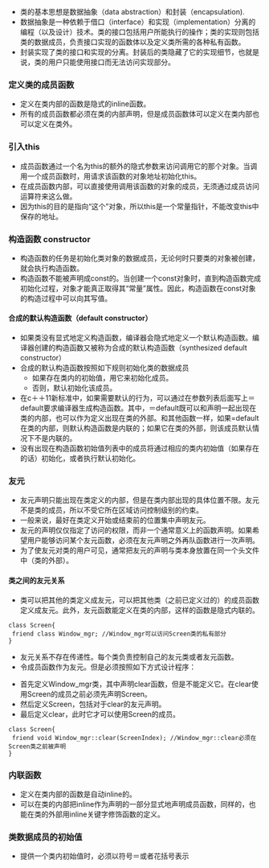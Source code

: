 + 类的基本思想是数据抽象（data abstraction）和封装（encapsulation).
+ 数据抽象是一种依赖于借口（interface）和实现（implementation）分离的编程（以及设计）技术。类的接口包括用户所能执行的操作；类的实现则包括类的数据成员，负责接口实现的函数体以及定义类所需的各种私有函数。
+ 封装实现了类的接口和实现的分离。封装后的类隐藏了它的实现细节，也就是说，类的用户只能使用接口而无法访问实现部分。

### 定义类的成员函数
+ 定义在类内部的函数是隐式的inline函数。
+ 所有的成员函数都必须在类的内部声明，但是成员函数体可以定义在类内部也可以定义在类外。

### 引入this
+ 成员函数通过一个名为this的额外的隐式参数来访问调用它的那个对象。当调用一个成员函数时，用请求该函数的对象地址初始化this。
+ 在成员函数内部，可以直接使用调用该函数的对象的成员，无须通过成员访问运算符来这么做。
+ 因为this的目的是指向“这个”对象，所以this是一个常量指针，不能改变this中保存的地址。

### 构造函数 constructor
+ 构造函数的任务是初始化类对象的数据成员，无论何时只要类的对象被创建，就会执行构造函数。
+ 构造函数不能被声明成const的。当创建一个const对象时，直到构造函数完成初始化过程，对象才能真正取得其“常量”属性。因此，构造函数在const对象的构造过程中可以向其写值。

#### 合成的默认构造函数（default constructor）
+ 如果类没有显式地定义构造函数，编译器会隐式地定义一个默认构造函数。编译器创建的构造函数又被称为合成的默认构造函数（synthesized default constructor）
+ 合成的默认构造函数按照如下规则初始化类的数据成员
  * 如果存在类内的初始值，用它来初始化成员。
  * 否则，默认初始化该成员。
+ 在c＋＋11新标准中，如果需要默认的行为，可以通过在参数列表后面写上＝default要求编译器生成构造函数。其中，＝default既可以和声明一起出现在类的内部，也可以作为定义出现在类的外部。和其他函数一样，如果=default在类的内部，则默认构造函数是内联的；如果它在类的外部，则该成员默认情况下不是内联的。
+ 没有出现在构造函数初始值列表中的成员将通过相应的类内初始值（如果存在的话）初始化，或者执行默认初始化。

### 友元
+ 友元声明只能出现在类定义的内部，但是在类内部出现的具体位置不限。友元不是类的成员，所以不受它所在区域访问控制级别的约束。
+ 一般来说，最好在类定义开始或结束前的位置集中声明友元。
+ 友元的声明仅仅指定了访问的权限，而非一个通常意义上的函数声明。如果希望用户能够访问某个友元函数，必须在友元声明之外再队函数进行一次声明。
+ 为了使友元对类的用户可见，通常把友元的声明与类本身放置在同一个头文件中（类的外部）。

#### 类之间的友元关系
+ 类可以把其他的类定义成友元，可以把其他类（之前已定义过的）的成员函数定义成友元。此外，友元函数能定义在类的内部，这样的函数是隐式内联的。
```
class Screen{
 friend class Window_mgr; //Window_mgr可以访问Screen类的私有部分
}
```
+ 友元关系不存在传递性。每个类负责控制自己的友元类或者友元函数。
+ 令成员函数作为友元。但是必须按照如下方式设计程序：
 * 首先定义Window_mgr类，其中声明clear函数，但是不能定义它。在clear使用Screen的成员之前必须先声明Screen。
 * 然后定义Screen，包括对于clear的友元声明。
 * 最后定义clear，此时它才可以使用Screen的成员。
```
class Screen{
 friend void Window_mgr::clear(ScreenIndex); //Window_mgr::clear必须在Screen类之前被声明
}
```
### 内联函数
+ 定义在类内部的函数是自动inline的。
+ 可以在类的内部把inline作为声明的一部分显式地声明成员函数，同样的，也能在类的外部用inline关键字修饰函数的定义。

### 类数据成员的初始值
+ 提供一个类内初始值时，必须以符号＝或者花括号表示
